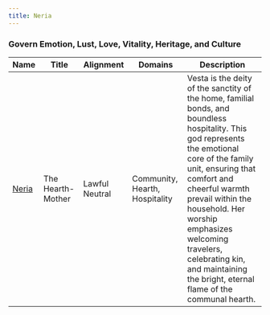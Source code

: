 ```yaml
---
title: Neria
---
```


### Govern Emotion, Lust, Love, Vitality, Heritage, and Culture

| Name | Title | Alignment | Domains | Description |
| --- | --- | --- | --- | --- |
| [Neria](/assets/pantheons/red_pantheon/Neria.jpg) | The Hearth-Mother | Lawful Neutral | Community, Hearth, Hospitality | Vesta is the deity of the sanctity of the home, familial bonds, and boundless hospitality. This god represents the emotional core of the family unit, ensuring that comfort and cheerful warmth prevail within the household. Her worship emphasizes welcoming travelers, celebrating kin, and maintaining the bright, eternal flame of the communal hearth. |
